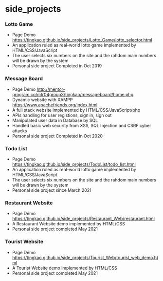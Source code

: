side_projects
=============

### Lotto Game
- Page Demo https://tingkao.github.io/side_projects/Lotto_Game/lotto_selector.html
- An application ruled as real-world lotto game implemented by HTML/CSS/JavaScript
- The user selects six numbers on the site and the rahdom main numbers will be drawn by the system 
- Personal side project Completed in Oct 2019

### Message Board
- Page Demo http://mentor-program.co/mtr04group3/tingkao/messageboard/home.php
- Dynamic website with XAMPP https://www.apachefriends.org/index.html
- A full stack website implemented by HTML/CSS/JavaScript/php
- APIs handling for user registions, sign in, sign out
- Manipulated user data in Database by SQL
- Handled basic web security from XSS, SQL Injection and CSRF cyber attacks
- Personal side project Completed in Oct 2020

### Todo List
- Page Demo https://tingkao.github.io/side_projects/TodoList/todo_list.html
- An application ruled as real-world lotto game implemented by HTML/CSS/JavaScript
- The user selects six numbers on the site and the rahdom main numbers will be drawn by the system 
- Personal side project since March 2021

### Restaurant Website
- Page Demo https://tingkao.github.io/side_projects/Restaurant_Web/restaurant.html
- A Restaurant Website demo implemented by HTML/CSS
- Personal side project completed May 2021

### Tourist Website
- Page Demo https://tingkao.github.io/side_projects/Tourist_Web/tourist_web_demo.html
- A Tourist Website demo implemented by HTML/CSS
- Personal side project completed May 2021
